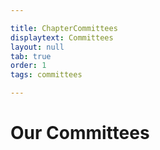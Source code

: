 ```yaml
---

title: ChapterCommittees
displaytext: Committees
layout: null
tab: true
order: 1
tags: committees

---
```


# Our Committees

